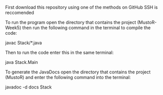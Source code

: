 First download this repository using one of the methods on GitHub SSH is reccomended

To run the program open the directory that contains the project (MustoR-Week5) then run the following command in the terminal to compile the code:

javac Stack/*.java

Then to run the code enter this in the same terminal:

java Stack.Main

To generate the JavaDocs open the directory that contains the project (MustoR) and enter the following command into the terminal:

javadoc -d docs Stack
